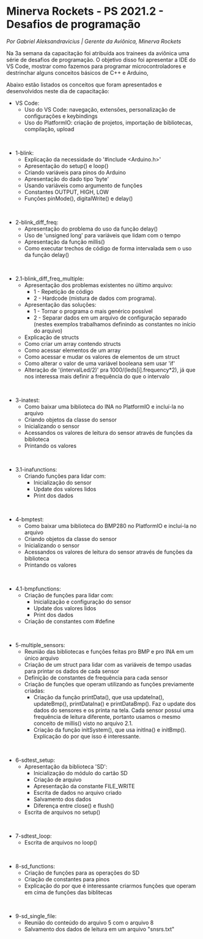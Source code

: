 # Minerva Rockets - PS 2021.2 - Desafios de programação
_Por Gabriel Aleksandravicius | Gerente da Aviônica, Minerva Rockets_

Na 3a semana da capacitação foi atribuída aos trainees da aviônica uma série de desafios de programação. O objetivo disso foi apresentar a IDE do VS Code, mostrar como fazemos para programar microcontroladores e destrinchar alguns conceitos básicos de C++ e Arduino, 

Abaixo estão listados os conceitos que foram apresentados e desenvolvidos neste dia de capacitação:
- VS Code:
    - Uso do VS Code: navegação, extensões, personalização de configurações e keybindings
    - Uso do PlatformIO: criação de projetos, importação de bibliotecas, compilação, upload

<br>

- 1-blink:
    - Explicação da necessidade do '#include <Arduino.h>'
    - Apresentação do setup() e loop()
    - Criando variáveis para pinos do Arduino
    - Apresentação do dado tipo 'byte'
    - Usando variáveis como argumento de funções
    - Constantes OUTPUT, HIGH, LOW
    - Funções pinMode(), digitalWrite() e delay()

<br>

- 2-blink_diff_freq:
    - Apresentação do problema do uso da função delay()
    - Uso de 'unsigned long' para variáveis que lidam com o tempo
    - Apresentação da função millis()
    - Como executar trechos de código de forma intervalada sem o uso da função delay()

<br>

- 2.1-blink_diff_freq_multiple:
    - Apresentação dos problemas existentes no último arquivo:
        - 1 - Repetição de código
        - 2 - Hardcode (mistura de dados com programa). 
    - Apresentação das soluções:
        - 1 - Tornar o programa o mais genérico possível
        - 2 - Separar dados em um arquivo de configuração separado (nestes exemplos trabalhamos definindo as constantes no início do arquivo)
    - Explicação de structs
    - Como criar um array contendo structs
    - Como acessar elementos de um array
    - Como acessar e mudar os valores de elementos de um struct
    - Como alterar o valor de uma variável booleana sem usar 'if'
    - Alteração de '(intervalLed/2)' pra 1000/(leds[i].frequency*2), já que nos interessa mais definir a frequência do que o intervalo

<br>

- 3-inatest:
    - Como baixar uma biblioteca do INA no PlatformIO e incluí-la no arquivo
    - Criando objetos da classe do sensor
    - Inicializando o sensor
    - Acessandos os valores de leitura do sensor através de funções da biblioteca
    - Printando os valores

<br>

- 3.1-inafunctions:
    - Criando funções para lidar com:
        - Inicialização do sensor
        - Update dos valores lidos
        - Print dos dados

<br>

- 4-bmptest:
    - Como baixar uma biblioteca do BMP280 no PlatformIO e incluí-la no arquivo
    - Criando objetos da classe do sensor
    - Inicializando o sensor
    - Acessandos os valores de leitura do sensor através de funções da biblioteca
    - Printando os valores

<br>

- 4.1-bmpfunctions:
    - Criação de funções para lidar com:
        - Inicialização e configuração do sensor
        - Update dos valores lidos
        - Print dos dados
    - Criação de constantes com #define

<br>

- 5-multiple_sensors:
    - Reunião das bibliotecas e funções feitas pro BMP e pro INA em um único arquivo
    - Criação de um struct para lidar com as variáveis de tempo usadas para printar os dados de cada sensor
    - Definição de constantes de frequência para cada sensor
    - Criação de funções que operam utilizando as funções previamente criadas:
        - Criação da função printData(), que usa updateIna(), updateBmp(), printDataIna() e printDataBmp(). Faz o update dos dados do sensores e os printa na tela. Cada sensor possui uma frequência de leitura diferente, portanto usamos o mesmo conceito de millis() visto no arquivo 2.1.
        - Criação da função initSystem(), que usa initIna() e initBmp(). Explicação do por que isso é interessante.

<br>

- 6-sdtest_setup:
    - Apresentação da biblioteca 'SD':
        - Inicialização do módulo do cartão SD
        - Criação de arquivo
        - Apresentação da constante FILE_WRITE
        - Escrita de dados no arquivo criado
        - Salvamento dos dados
        - Diferença entre close() e flush()
    - Escrita de arquivos no setup()

<br>

- 7-sdtest_loop:
    - Escrita de arquivos no loop()

<br>

- 8-sd_functions:
    - Criação de funções para as operações do SD
    - Criação de constantes para pinos
    - Explicação do por que é interessante criarmos funções que operam em cima de funções das biblitecas

<br>

- 9-sd_single_file:
    - Reunião do conteúdo do arquivo 5 com o arquivo 8
    - Salvamento dos dados de leitura em um arquivo "snsrs.txt"